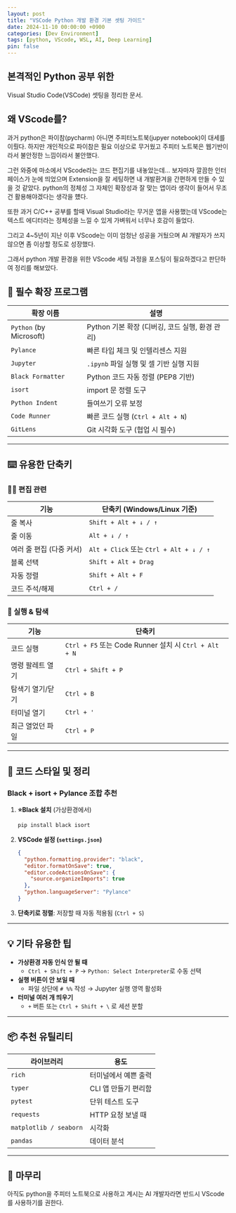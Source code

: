 ```yaml
---
layout: post
title: "VSCode Python 개발 환경 기본 셋팅 가이드"
date: 2024-11-10 00:00:00 +0900
categories: [Dev Environment]
tags: [python, VScode, WSL, AI, Deep Learning]
pin: false
---
```

## 본격적인 Python 공부 위한
Visual Studio Code(VSCode) 셋팅을 정리한 문서.

## 왜 VScode를?
과거 python은 파이참(pycharm) 아니면 주피터노트북(jupyer notebook)이 대세를 이뤘다. 하지만 개인적으로 파이참은 필요 이상으로 무거웠고 주피터 노트북은 웹기반이라서 불안정한 느낌이라서 불안했다.

그런 와중에 마소에서 VScode라는 코드 편집기를 내놓았는데... 보자마자 깔끔한 인터페이스가 눈에 띄었으며 Extension을 잘 세팅하면 내 개발환겨을 간편하게 만들 수 있을 것 같았다. python의 정체성 그 자체인 확장성과 잘 맞는 앱이라 생각이 들어서 무조건 활용해야겠다는 생각을 헀다.

또한 과거 C/C++ 공부를 할때 Visual Studio라는 무거운 앱을 사용했는데 VScode는 텍스트 에디터라는 정체성을 느낄 수 있게 가벼워서 너무나 호감이 들었다.

그리고 4~5년이 지난 이후 VScode는 이미 엄청난 성공을 거뒀으며 AI 개발자가 쓰지 않으면 좀 이상할 정도로 성장했다.

그래서 python 개발 환경을 위한 VScode 세팅 과정을 포스팅이 필요하겠다고 판단하여 정리를 해보았다.


## 🔧 필수 확장 프로그램

| 확장 이름 | 설명 |
|----------|------|
| `Python` (by Microsoft) | Python 기본 확장 (디버깅, 코드 실행, 환경 관리) |
| `Pylance` | 빠른 타입 체크 및 인텔리센스 지원 |
| `Jupyter` | `.ipynb` 파일 실행 및 셀 기반 실행 지원 |
| `Black Formatter` | Python 코드 자동 정렬 (PEP8 기반) |
| `isort` | import 문 정렬 도구 |
| `Python Indent` | 들여쓰기 오류 보정 |
| `Code Runner` | 빠른 코드 실행 (`Ctrl + Alt + N`) |
| `GitLens` | Git 시각화 도구 (협업 시 필수) |

---

## ⌨️ 유용한 단축키

### 🧑‍💻 편집 관련

| 기능 | 단축키 (Windows/Linux 기준) |
|------|-----------------------------|
| 줄 복사 | `Shift + Alt + ↓ / ↑` | ⭐
| 줄 이동 | `Alt + ↓ / ↑` |
| 여러 줄 편집 (다중 커서) | `Alt + Click` 또는 `Ctrl + Alt + ↓ / ↑` |
| 블록 선택 | `Shift + Alt + Drag` |
| 자동 정렬 | `Shift + Alt + F` | ⭐⭐
| 코드 주석/해제 | `Ctrl + /` | ⭐⭐⭐⭐⭐

### 🧪 실행 & 탐색

| 기능 | 단축키 |
|------|--------|
| 코드 실행 | `Ctrl + F5` 또는 Code Runner 설치 시 `Ctrl + Alt + N` |
| 명령 팔레트 열기 | `Ctrl + Shift + P` | ⭐⭐
| 탐색기 열기/닫기 | `Ctrl + B` |
| 터미널 열기 | `Ctrl + '` | ⭐
| 최근 열었던 파일 | `Ctrl + P` | ⭐

---

## 🧹 코드 스타일 및 정리

### Black + isort + Pylance 조합 추천

1. **⭐Black 설치** (가상환경에서)

    ```bash
    pip install black isort
    ```

2. **VSCode 설정 (`settings.json`)**

    ```json
    {
      "python.formatting.provider": "black",
      "editor.formatOnSave": true,
      "editor.codeActionsOnSave": {
        "source.organizeImports": true
      },
      "python.languageServer": "Pylance"
    }
    ```

3. **단축키로 정렬**: 저장할 때 자동 적용됨 (`Ctrl + S`)

---

## 💡 기타 유용한 팁

- **가상환경 자동 인식 안 될 때**  
  - `Ctrl + Shift + P` → `Python: Select Interpreter`로 수동 선택
- **실행 버튼이 안 보일 때**  
  - 파일 상단에 `# %%` 작성 → Jupyter 실행 영역 활성화
- **터미널 여러 개 띄우기**  
  - `+` 버튼 또는 `Ctrl + Shift + \` 로 세션 분할

---

## 📦 추천 유틸리티

| 라이브러리 | 용도 |
|------------|------|
| `rich` | 터미널에서 예쁜 출력 |
| `typer` | CLI 앱 만들기 편리함 |
| `pytest` | 단위 테스트 도구 |
| `requests` | HTTP 요청 보낼 때 |
| `matplotlib / seaborn` | 시각화 |
| `pandas` | 데이터 분석 |

---

## 📝 마무리

아직도 python을 주피터 노트북으로 사용하고 계시는 AI 개발자라면 반드시 VScode를 사용하기를 권한다. 